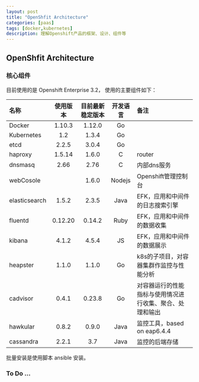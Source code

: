 ```yaml
---
layout: post
title: "OpenShfit Architecture"
categories: [paas]
tags: [docker,kubernetes]
description: 理解Openshift产品的框架、设计、组件等
---
```



## OpenShfit Architecture


### 核心组件

目前使用的是 Openshift Enterprise 3.2， 使用的主要组件如下：


| 名称			  | 使用版本   | 目前最新稳定版本   | 开发语言  | 备注 |
|:-------------|:---------:|:---------------:|:--------:|:----|
| Docker       | 1.10.3    | 1.12.0          | Go       ||
| Kubernetes   | 1.2       | 1.3.4           | Go       ||
| etcd         | 2.2.5     | 3.0.4           | Go       ||
| haproxy      | 1.5.14    | 1.6.0           | C        | router|
| dnsmasq      | 2.66      | 2.76            | C        | 内部dns服务|
| webCosole    |           | 1.6.0           | Nodejs   | Openshift管理控制台|
| elasticsearch| 1.5.2     | 2.3.5           | Java     | EFK，应用和中间件的日志搜索引擎|
| fluentd      | 0.12.20   | 0.14.2          | Ruby     | EFK，应用和中间件的数据收集|
| kibana       | 4.1.2     | 4.5.4           | JS       | EFK，应用和中间件的数据展示|
| heapster     | 1.1.0     | 1.1.0           | Go       | k8s的子项目，对容器集群作监控与性能分析|
| cadvisor     | 0.4.1     | 0.23.8          | Go       | 对容器运行的性能指标与使用情况进行收集、聚合、处理和输出|
| hawkular     | 0.8.2     | 0.9.0           | Java     | 监控工具，based on eap6.4.4 |
| cassandra    | 2.2.1     | 3.7             | Java     | 监控的后端存储|


批量安装是使用脚本 ansible 安装。


### To Do ...